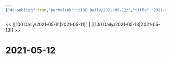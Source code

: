 ```yaml
---
{"dg-publish":true,"permalink":"/100 Daily/2021-05-12/","title":"2021-05-12","created":"2023-04-09T16:43:46.601+08:00","updated":"2023-04-09T16:43:50.964+08:00"}
---
```



<< [[100 Daily/2021-05-11\|2021-05-11]] | [[100 Daily/2021-05-13\|2021-05-13]] >>

# 2021-05-12
